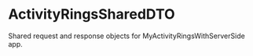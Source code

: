 # ActivityRingsSharedDTO
Shared request and response objects for MyActivityRingsWithServerSide app.
